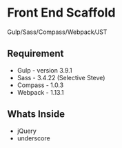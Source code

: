 # Front End Scaffold

Gulp/Sass/Compass/Webpack/JST

## Requirement

* Gulp - version 3.9.1
* Sass - 3.4.22 (Selective Steve)
* Compass - 1.0.3
* Webpack - 1.13.1

## Whats Inside

* jQuery
* underscore
